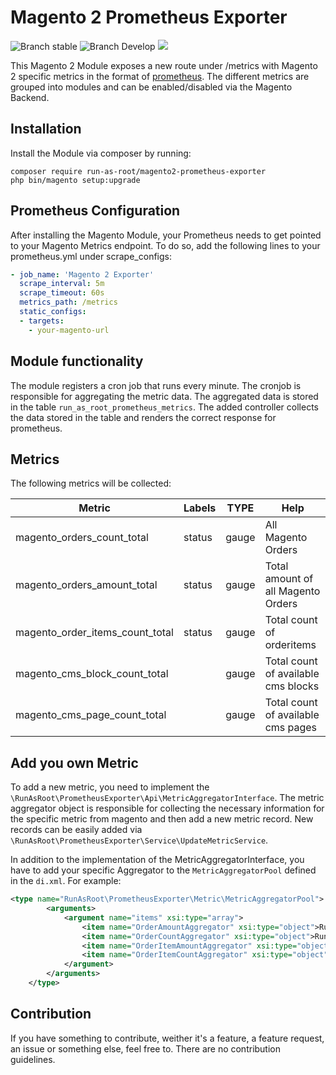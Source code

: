 # Magento 2 Prometheus Exporter

![Branch stable](https://img.shields.io/badge/stable%20branch-master-blue.svg)
![Branch Develop](https://img.shields.io/badge/dev%20branch-develop-blue.svg)
![](https://github.styleci.io/repos/191891355/shield)

This Magento 2 Module exposes a new route under /metrics with Magento 2 specific metrics in the format of [prometheus](https://prometheus.io).
The different metrics are grouped into modules and can be enabled/disabled via the Magento Backend.

## Installation

Install the Module via composer by running: 

```
composer require run-as-root/magento2-prometheus-exporter
php bin/magento setup:upgrade
```

## Prometheus Configuration

After installing the Magento Module, your Prometheus needs to get pointed to your Magento Metrics endpoint. To do so, add the following lines to your
prometheus.yml under scrape_configs: 

```yaml
- job_name: 'Magento 2 Exporter'
  scrape_interval: 5m
  scrape_timeout: 60s
  metrics_path: /metrics
  static_configs:
  - targets: 
    - your-magento-url
```

## Module functionality

The module registers a cron job that runs every minute. The cronjob is
responsible for aggregating the metric data. The aggregated data is
stored in the table `run_as_root_prometheus_metrics`. The added
controller collects the data stored in the table and renders the correct
response for prometheus.

## Metrics

The following metrics will be collected:

| Metric | Labels | TYPE | Help | 
| --- | --- | --- | --- |
| magento_orders_count_total | status | gauge | All Magento Orders |
| magento_orders_amount_total | status | gauge | Total amount of all Magento Orders |
| magento_order_items_count_total | status | gauge | Total count of orderitems |
| magento_cms_block_count_total | | gauge | Total count of available cms blocks |
| magento_cms_page_count_total | | gauge | Total count of available cms pages |

## Add you own Metric

To add a new metric, you need to implement the `\RunAsRoot\PrometheusExporter\Api\MetricAggregatorInterface`. The metric 
aggregator object is responsible for collecting the necessary information for the specific metric from magento and then
add a new metric record. New records can be easily added via `\RunAsRoot\PrometheusExporter\Service\UpdateMetricService`.

In addition to the implementation of the MetricAggregatorInterface, you have to add your specific Aggregator to the 
`MetricAggregatorPool` defined in the `di.xml`. For example:

```xml
<type name="RunAsRoot\PrometheusExporter\Metric\MetricAggregatorPool">
        <arguments>
            <argument name="items" xsi:type="array">
                <item name="OrderAmountAggregator" xsi:type="object">RunAsRoot\PrometheusExporter\Aggregator\Order\OrderAmountAggregator</item>
                <item name="OrderCountAggregator" xsi:type="object">RunAsRoot\PrometheusExporter\Aggregator\Order\OrderCountAggregator</item>
                <item name="OrderItemAmountAggregator" xsi:type="object">RunAsRoot\PrometheusExporter\Aggregator\Order\OrderItemAmountAggregator</item>
                <item name="OrderItemCountAggregator" xsi:type="object">RunAsRoot\PrometheusExporter\Aggregator\Order\OrderItemCountAggregator</item>
            </argument>
        </arguments>
    </type>
``` 

 

## Contribution

If you have something to contribute, weither it's a feature, a feature request, an issue or something else, feel free to. There are no contribution guidelines.
